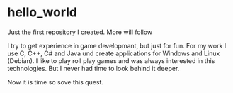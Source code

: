 # hello_world
Just the first repository I created. More will follow

I try to get experience in game developmant, but just for fun. For my work I use C, C++, C# and Java und create applications
for Windows and Linux (Debian). I like to play roll play games and was always interested in this technologies. But I never had
time to look behind it deeper.

Now it is time so sove this quest.
